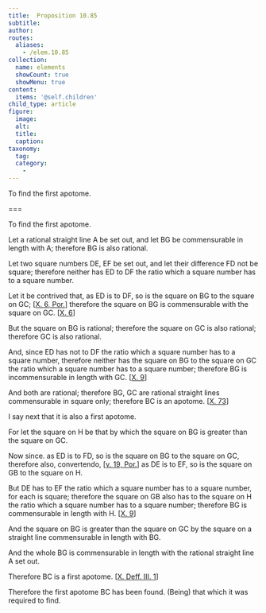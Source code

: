 ```yaml
---
title:  Proposition 10.85
subtitle: 
author:
routes:
  aliases:
    - /elem.10.85
collection:
  name: elements
  showCount: true
  showMenu: true
content:
  items: '@self.children'
child_type: article
figure:
  image:
  alt:
  title:
  caption:
taxonomy:
  tag:
  category:
    - 
---
```


<p><hi rend="ital">To find the first apotome</hi>. </p>

===

<p><span class="ital">To find the first apotome</span>. </p>

<p>Let a rational straight line <span class="ital">A</span> be set out, and let <span class="ital">BG</span> be commensurable in length with <span class="ital">A</span>; therefore <span class="ital">BG</span> is also rational. 
      </p>

<p>Let two square numbers <span class="ital">DE</span>, <span class="ital">EF</span> be set out, and let their difference <span class="ital">FD</span> not be square; therefore neither has <span class="ital">ED</span> to <span class="ital">DF</span> the ratio which a square number has to a square number. </p>

<p>Let it be contrived that, as <span class="ital">ED</span> is to <span class="ital">DF</span>, so is the square on <span class="ital">BG</span> to the square on <span class="ital">GC</span>; [<a href="/elem.10.6.p.1">X. 6, Por.</a>] therefore the square on <span class="ital">BG</span> is commensurable with the square on <span class="ital">GC</span>. [<a href="/elem.10.6">X. 6</a>] </p>

<p>But the square on <span class="ital">BG</span> is rational; therefore the square on <span class="ital">GC</span> is also rational; therefore <span class="ital">GC</span> is also rational. </p>

<p>And, since <span class="ital">ED</span> has not to <span class="ital">DF</span> the ratio which a square number has to a square number, therefore neither has the square on <span class="ital">BG</span> to the square on <span class="ital">GC</span> the ratio which a square number has to a square number; therefore <span class="ital">BG</span> is incommensurable in length with <span class="ital">GC</span>. [<a href="/elem.10.9">X. 9</a>] </p>

<p>And both are rational; therefore <span class="ital">BG</span>, <span class="ital">GC</span> are rational straight lines commensurable in square only; therefore <span class="ital">BC</span> is an apotome. [<a href="/elem.10.73">X. 73</a>] </p>

<p>I say next that it is also a first apotome. </p>

<p>For let the square on <span class="ital">H</span> be that by which the square on <span class="ital">BG</span> is greater than the square on <span class="ital">GC</span>. </p>

<p>Now since. as <span class="ital">ED</span> is to <span class="ital">FD</span>, so is the square on <span class="ital">BG</span> to the square on <span class="ital">GC</span>, therefore also, <foreign lang="la">convertendo</foreign>, [<a href="/elem.5.19.p.1">v. 19, Por.</a>] as <span class="ital">DE</span> is to <span class="ital">EF</span>, so is the square on <span class="ital">GB</span> to the square on <span class="ital">H</span>. <pb n="179"/></p>

<p>But <span class="ital">DE</span> has to <span class="ital">EF</span> the ratio which a square number has to a square number, for each is square; therefore the square on <span class="ital">GB</span> also has to the square on <span class="ital">H</span> the ratio which a square number has to a square number; therefore <span class="ital">BG</span> is commensurable in length with <span class="ital">H</span>. [<a href="/elem.10.9">X. 9</a>] </p>

<p>And the square on <span class="ital">BG</span> is greater than the square on <span class="ital">GC</span> by the square on a straight line commensurable in length with <span class="ital">BG</span>. </p>

<p>And the whole <span class="ital">BG</span> is commensurable in length with the rational straight line <span class="ital">A</span> set out. </p>

<p>Therefore <span class="ital">BC</span> is a first apotome. [<a href="/elem.10.def.3.1">X. Deff. III. 1</a>] </p>

<p>Therefore the first apotome <span class="ital">BC</span> has been found. <span class="center">(Being) that which it was required to find.</span></p>
